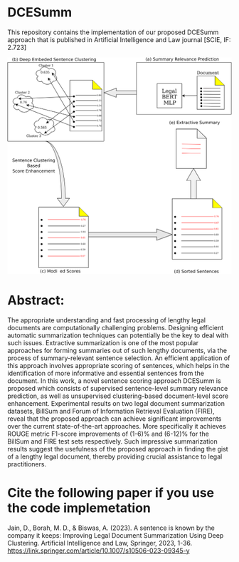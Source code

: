 # DCESumm
This repository contains the implementation of our proposed DCESumm approach that is published in Artificial Intelligence and Law journal [SCIE, IF: 2.723]

![ClusteringModel](https://github.com/jaindeepali010/DCESumm/blob/main/ClusteringModel.png)

# Abstract:
The appropriate understanding and fast processing of lengthy legal documents are computationally challenging problems. Designing efficient automatic summarization techniques can potentially be the key to deal with such issues. Extractive summarization is one of the most popular approaches for forming summaries out of such lengthy documents, via the process of summary-relevant sentence selection. An efficient application of this approach involves appropriate scoring of sentences, which helps in the identification of more informative and essential sentences from the document. In this work, a novel sentence scoring approach DCESumm is proposed which consists of supervised sentence-level summary relevance prediction, as well as unsupervised clustering-based document-level score enhancement. Experimental results on two legal document summarization datasets, BillSum and Forum of Information Retrieval Evaluation (FIRE), reveal that the proposed approach can achieve significant improvements over the current state-of-the-art approaches. More specifically it achieves ROUGE metric F1-score improvements of (1-6)% and (6-12)% for the BillSum and FIRE test sets respectively. Such impressive summarization results suggest the usefulness of the proposed approach in finding the gist of a lengthy legal document, thereby providing crucial assistance to legal practitioners.

# Cite the following paper if you use the code implemetation
Jain, D., Borah, M. D., & Biswas, A. (2023). A sentence is known by the company it keeps: Improving Legal Document Summarization Using Deep Clustering. Artificial Intelligence and Law, Springer, 2023, 1-36. https://link.springer.com/article/10.1007/s10506-023-09345-y
